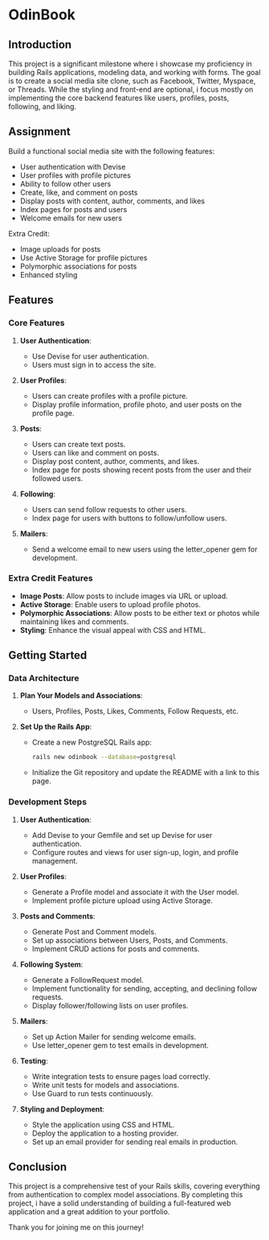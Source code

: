 # OdinBook

## Introduction

This project is a significant milestone where i showcase my proficiency in building Rails applications, modeling data, and working with forms. The goal is to create a social media site clone, such as Facebook, Twitter, Myspace, or Threads. While the styling and front-end are optional, i focus mostly on implementing the core backend features like users, profiles, posts, following, and liking.

## Assignment

Build a functional social media site with the following features:

- User authentication with Devise
- User profiles with profile pictures
- Ability to follow other users
- Create, like, and comment on posts
- Display posts with content, author, comments, and likes
- Index pages for posts and users
- Welcome emails for new users

Extra Credit:

- Image uploads for posts
- Use Active Storage for profile pictures
- Polymorphic associations for posts
- Enhanced styling

## Features

### Core Features

1. **User Authentication**:
   - Use Devise for user authentication.
   - Users must sign in to access the site.

2. **User Profiles**:
   - Users can create profiles with a profile picture.
   - Display profile information, profile photo, and user posts on the profile page.

3. **Posts**:
   - Users can create text posts.
   - Users can like and comment on posts.
   - Display post content, author, comments, and likes.
   - Index page for posts showing recent posts from the user and their followed users.

4. **Following**:
   - Users can send follow requests to other users.
   - Index page for users with buttons to follow/unfollow users.

5. **Mailers**:
   - Send a welcome email to new users using the letter_opener gem for development.

### Extra Credit Features

- **Image Posts**: Allow posts to include images via URL or upload.
- **Active Storage**: Enable users to upload profile photos.
- **Polymorphic Associations**: Allow posts to be either text or photos while maintaining likes and comments.
- **Styling**: Enhance the visual appeal with CSS and HTML.

## Getting Started

### Data Architecture

1. **Plan Your Models and Associations**:
   - Users, Profiles, Posts, Likes, Comments, Follow Requests, etc.

2. **Set Up the Rails App**:
   - Create a new PostgreSQL Rails app:
     ```bash
     rails new odinbook --database=postgresql
     ```
   - Initialize the Git repository and update the README with a link to this page.

### Development Steps

1. **User Authentication**:
   - Add Devise to your Gemfile and set up Devise for user authentication.
   - Configure routes and views for user sign-up, login, and profile management.

2. **User Profiles**:
   - Generate a Profile model and associate it with the User model.
   - Implement profile picture upload using Active Storage.

3. **Posts and Comments**:
   - Generate Post and Comment models.
   - Set up associations between Users, Posts, and Comments.
   - Implement CRUD actions for posts and comments.

4. **Following System**:
   - Generate a FollowRequest model.
   - Implement functionality for sending, accepting, and declining follow requests.
   - Display follower/following lists on user profiles.

5. **Mailers**:
   - Set up Action Mailer for sending welcome emails.
   - Use letter_opener gem to test emails in development.

6. **Testing**:
   - Write integration tests to ensure pages load correctly.
   - Write unit tests for models and associations.
   - Use Guard to run tests continuously.

7. **Styling and Deployment**:
   - Style the application using CSS and HTML.
   - Deploy the application to a hosting provider.
   - Set up an email provider for sending real emails in production.

## Conclusion

This project is a comprehensive test of your Rails skills, covering everything from authentication to complex model associations. By completing this project, i have a solid understanding of building a full-featured web application and a great addition to your portfolio.

Thank you for joining me on this journey!
